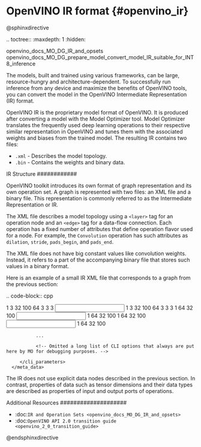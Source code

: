 # OpenVINO IR format {#openvino_ir}

@sphinxdirective

.. toctree::
   :maxdepth: 1
   :hidden:

   openvino_docs_MO_DG_IR_and_opsets
   openvino_docs_MO_DG_prepare_model_convert_model_IR_suitable_for_INT8_inference

The models, built and trained using various frameworks, can be large, resource-hungry and architecture-dependent. To successfully run inference from any device and maximize the benefits of OpenVINO tools, you can convert the model in the OpenVINO Intermediate Representation (IR) format. 

OpenVINO IR is the proprietary model format of OpenVINO. It is produced after converting a model with the Model Optimizer tool. Model Optimizer translates the frequently used deep learning operations to their respective similar representation in OpenVINO and tunes them with the associated weights and biases from the trained model. The resulting IR contains two files:

* ``.xml`` - Describes the model topology.
* ``.bin`` - Contains the weights and binary data.

IR Structure
############

OpenVINO toolkit introduces its own format of graph representation and its own operation set. A graph is represented with two files: an XML file and a binary file. This representation is commonly referred to as the Intermediate Representation or IR.

The XML file describes a model topology using a ``<layer>`` tag for an operation node and an ``<edge>`` tag for a data-flow connection.
Each operation has a fixed number of attributes that define operation flavor used for a node.
For example, the `Convolution` operation has such attributes as ``dilation``, ``stride``, ``pads_begin``, and ``pads_end``.

The XML file does not have big constant values like convolution weights.
Instead, it refers to a part of the accompanying binary file that stores such values in a binary format.

Here is an example of a small IR XML file that corresponds to a graph from the previous section:

.. code-block:: cpp

   <?xml version="1.0" ?>
   <net name="model_file_name" version="10">
      <layers>
         <layer id="0" name="input" type="Parameter" version="opset1">
               <data element_type="f32" shape="1,3,32,100"/> <!-- attributes of operation -->
               <output>
                  <!-- description of output ports with type of element and tensor dimensions -->
                  <port id="0" precision="FP32">
                     <dim>1</dim>
                     <dim>3</dim>
                     <dim>32</dim>
                     <dim>100</dim>
                  </port>
               </output>
         </layer>
         <layer id="1" name="conv1/weights" type="Const" version="opset1">
               <!-- Const is only operation from opset1 that refers to the IR binary file by specifying offset and size in bytes relative to the beginning of the file. -->
               <data element_type="f32" offset="0" shape="64,3,3,3" size="6912"/>
               <output>
                  <port id="1" precision="FP32">
                     <dim>64</dim>
                     <dim>3</dim>
                     <dim>3</dim>
                     <dim>3</dim>
                  </port>
               </output>
         </layer>
         <layer id="2" name="conv1" type="Convolution" version="opset1">
               <data auto_pad="same_upper" dilations="1,1" output_padding="0,0" pads_begin="1,1" pads_end="1,1" strides="1,1"/>
               <input>
                  <port id="0">
                     <dim>1</dim>
                     <dim>3</dim>
                     <dim>32</dim>
                     <dim>100</dim>
                  </port>
                  <port id="1">
                     <dim>64</dim>
                     <dim>3</dim>
                     <dim>3</dim>
                     <dim>3</dim>
                  </port>
               </input>
               <output>
                  <port id="2" precision="FP32">
                     <dim>1</dim>
                     <dim>64</dim>
                     <dim>32</dim>
                     <dim>100</dim>
                  </port>
               </output>
         </layer>
         <layer id="3" name="conv1/activation" type="ReLU" version="opset1">
               <input>
                  <port id="0">
                     <dim>1</dim>
                     <dim>64</dim>
                     <dim>32</dim>
                     <dim>100</dim>
                  </port>
               </input>
               <output>
                  <port id="1" precision="FP32">
                     <dim>1</dim>
                     <dim>64</dim>
                     <dim>32</dim>
                     <dim>100</dim>
                  </port>
               </output>
         </layer>
         <layer id="4" name="output" type="Result" version="opset1">
               <input>
                  <port id="0">
                     <dim>1</dim>
                     <dim>64</dim>
                     <dim>32</dim>
                     <dim>100</dim>
                  </port>
               </input>
         </layer>
      </layers>
      <edges>
         <!-- Connections between layer nodes: based on ids for layers and ports used in the descriptions above -->
         <edge from-layer="0" from-port="0" to-layer="2" to-port="0"/>
         <edge from-layer="1" from-port="1" to-layer="2" to-port="1"/>
         <edge from-layer="2" from-port="2" to-layer="3" to-port="0"/>
         <edge from-layer="3" from-port="1" to-layer="4" to-port="0"/>
      </edges>
      <meta_data>
         <!-- This section that is not related to a topology; contains auxiliary information that serves for the debugging purposes. -->
         <MO_version value="2022.3"/>
         <cli_parameters>
               <blobs_as_inputs value="True"/>
               <caffe_parser_path value="DIR"/>
               <data_type value="float"/>

               ...

               <!-- Omitted a long list of CLI options that always are put here by MO for debugging purposes. -->

         </cli_parameters>
      </meta_data>
   </net>

The IR does not use explicit data nodes described in the previous section. In contrast, properties of data such as tensor dimensions and their data types are described as properties of input and output ports of operations. 

Additional Resources
####################

* :doc:`IR and Operation Sets <openvino_docs_MO_DG_IR_and_opsets>`
* :doc:`OpenVINO API 2.0 transition guide <openvino_2_0_transition_guide>`

@endsphinxdirective

